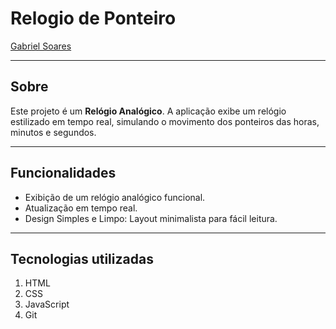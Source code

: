 # Relogio de Ponteiro

[Gabriel Soares](https://www.linkedin.com/in/gabriel-soares-3098782b0/)



---

## Sobre
Este projeto é um **Relógio Analógico**. A aplicação exibe um relógio estilizado em tempo real, simulando o movimento dos ponteiros das horas, minutos e segundos.

---

## Funcionalidades
- Exibição de um relógio analógico funcional.
- Atualização em tempo real.
- Design Simples e Limpo: Layout minimalista para fácil leitura.

---

## Tecnologias utilizadas
1. HTML
2. CSS
3. JavaScript
4. Git
